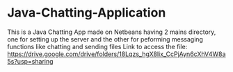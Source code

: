 # Java-Chatting-Application
This is a Java Chatting App made on Netbeans having 2 mains directory, one for setting up the server and the other for peforming messaging functions like chatting and sending files
Link to access the file: https://drive.google.com/drive/folders/18Lqzs_hgX8lix_CcPjAyn6cXhV4W8a5s?usp=sharing
